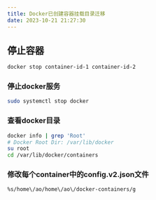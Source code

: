 ```yaml
---
title: Docker已创建容器挂载目录迁移
date: 2023-10-21 21:27:30
---
```

## 停止容器

```bash
docker stop container-id-1 container-id-2
```

### 停止docker服务

```bash
sudo systemctl stop docker
```

### 查看docker目录

```bash
docker info | grep 'Root'
# Docker Root Dir: /var/lib/docker
su root
cd /var/lib/docker/containers
```

### 修改每个container中的config.v2.json文件

```bash
%s/home\/ao/home\/ao\/docker-containers/g
```
